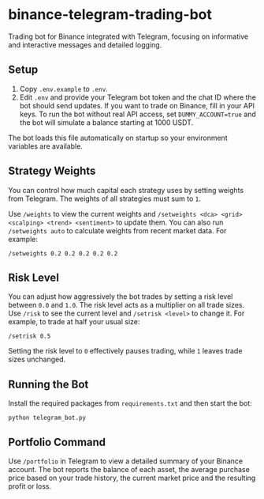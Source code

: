 # binance-telegram-trading-bot
Trading bot for Binance integrated with Telegram, focusing on informative and interactive messages and detailed logging.

## Setup

1. Copy `.env.example` to `.env`.
2. Edit `.env` and provide your Telegram bot token and the chat ID where the bot
   should send updates. If you want to trade on Binance, fill in your API keys.
   To run the bot without real API access, set `DUMMY_ACCOUNT=true` and the bot
   will simulate a balance starting at 1000 USDT.

The bot loads this file automatically on startup so your environment variables are available.

## Strategy Weights

You can control how much capital each strategy uses by setting weights from Telegram. The weights of all strategies must sum to `1`.

Use `/weights` to view the current weights and `/setweights <dca> <grid> <scalping> <trend> <sentiment>` to update them.
You can also run `/setweights auto` to calculate weights from recent market data.
For example:

```
/setweights 0.2 0.2 0.2 0.2 0.2
```

## Risk Level

You can adjust how aggressively the bot trades by setting a risk level between `0.0` and `1.0`.
The risk level acts as a multiplier on all trade sizes. Use `/risk` to see the
current level and `/setrisk <level>` to change it. For example, to trade at half
your usual size:

```
/setrisk 0.5
```

Setting the risk level to `0` effectively pauses trading, while `1` leaves trade
sizes unchanged.

## Running the Bot

Install the required packages from `requirements.txt` and then start the bot:

```
python telegram_bot.py
```

## Portfolio Command

Use `/portfolio` in Telegram to view a detailed summary of your Binance account.
The bot reports the balance of each asset, the average purchase price based on
your trade history, the current market price and the resulting profit or loss.

